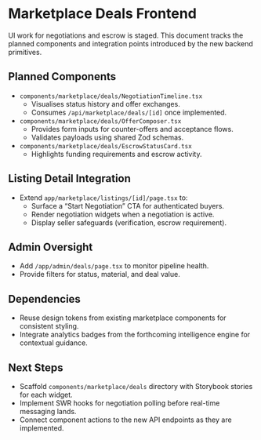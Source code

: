 # Marketplace Deals Frontend

UI work for negotiations and escrow is staged. This document tracks the planned components and integration points introduced by the new backend primitives.

## Planned Components

* `components/marketplace/deals/NegotiationTimeline.tsx`
  * Visualises status history and offer exchanges.
  * Consumes `/api/marketplace/deals/[id]` once implemented.
* `components/marketplace/deals/OfferComposer.tsx`
  * Provides form inputs for counter-offers and acceptance flows.
  * Validates payloads using shared Zod schemas.
* `components/marketplace/deals/EscrowStatusCard.tsx`
  * Highlights funding requirements and escrow activity.

## Listing Detail Integration

* Extend `app/marketplace/listings/[id]/page.tsx` to:
  * Surface a “Start Negotiation” CTA for authenticated buyers.
  * Render negotiation widgets when a negotiation is active.
  * Display seller safeguards (verification, escrow requirement).

## Admin Oversight

* Add `/app/admin/deals/page.tsx` to monitor pipeline health.
* Provide filters for status, material, and deal value.

## Dependencies

* Reuse design tokens from existing marketplace components for consistent styling.
* Integrate analytics badges from the forthcoming intelligence engine for contextual guidance.

## Next Steps

* Scaffold `components/marketplace/deals` directory with Storybook stories for each widget.
* Implement SWR hooks for negotiation polling before real-time messaging lands.
* Connect component actions to the new API endpoints as they are implemented.
